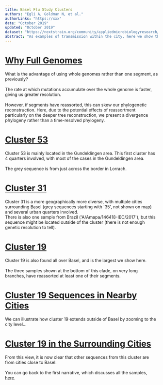 ```yaml
---
title: Basel Flu Study Clusters
authors: "Egli A, Goldman N, et al."
authorLinks: "https://xxx"
date: "October 2019"
updated: "October 2019"
dataset: "https://nextstrain.org/community/appliedmicrobiologyresearch/Influenza-2016-2017/h3n2/full?c=block&f_city=Basel&p=grid&r=block"
abstract: "As examples of transmission within the city, here we show three putative transmission clusters at the resolution provided by using whole-genomes."
---
```


# [Why Full Genomes](https://nextstrain.org/community/appliedmicrobiologyresearch/Influenza-2016-2017/h3n2/full?c=block&f_city=Basel&p=grid&r=block)

What is the advantage of using whole genomes rather than one segment, as previously?
<br><br>
The rate at which mutations accumulate over the whole genome is faster, giving us greater resolution.
<br><br>
However, if segments have reassorted, this can skew our phylogenetic reconstruction. Here, due to the potential effects of reassortment particularly on the deeper tree reconstruction, we present a divergence phylogeny rather than a time-resolved phylogeny.

# [Cluster 53](https://nextstrain.org/community/appliedmicrobiologyresearch/Influenza-2016-2017/h3n2/full?c=quarter&clade=Cluster_53&p=grid&r=block)

Cluster 53 is mainly located in the Gundeldingen area. This first cluster has 4 quarters involved, with most of the cases in the Gundeldingen area.
<br><br>
The grey sequence is from just across the border in Lorrach.

# [Cluster 31](https://nextstrain.org/community/appliedmicrobiologyresearch/Influenza-2016-2017/h3n2/full?c=quarter&clade=Cluster_31&p=grid&r=block)

Cluster 31 is a more geographically more diverse, with multiple cities surrounding Basel (grey sequences starting with '35', not shown on map) and several urban quarters involved. 
<br>
There is also one sample from Brazil ('A/Amapa/146418-IEC/2017'), but this sequence might be located outside of the cluster (there is not enough genetic resolution to tell).

# [Cluster 19](https://nextstrain.org/community/appliedmicrobiologyresearch/Influenza-2016-2017/h3n2/full?c=quarter&clade=Cluster_19&p=grid&r=block)

Cluster 19 is also found all over Basel, and is the largest we show here.
<br><br>
The three samples shown at the bottom of this clade, on very long branches, have reassorted at least one of their segments.

# [Cluster 19 Sequences in Nearby Cities](https://nextstrain.org/community/appliedmicrobiologyresearch/Influenza-2016-2017/h3n2/full?c=city&clade=Cluster_19&p=grid&r=city&d=tree,entropy)

We can illustrate how cluster 19 extends outside of Basel by zooming to the city level...

# [Cluster 19 in the Surrounding Cities](https://nextstrain.org/community/appliedmicrobiologyresearch/Influenza-2016-2017/h3n2/full?c=city&clade=Cluster_19&p=grid&r=city)

From this view, it is now clear that other sequences from this cluster are from cities close to Basel.
<br><br>
You can go back to the first narrative, which discusses all the samples, [here](https://nextstrain-dev.herokuapp.com/community/narratives/appliedmicrobiologyresearch/Influenza-2016-2017/baselFlu).